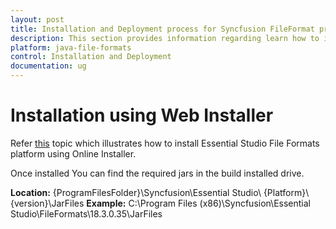 ```yaml
---
layout: post
title: Installation and Deployment process for Syncfusion FileFormat product
description: This section provides information regarding learn how to install and deploy the Syncfusion Essential Studio File Formats components
platform: java-file-formats
control: Installation and Deployment
documentation: ug
---
```


# Installation using Web Installer

Refer [this](https://help.syncfusion.com/file-formats/installation-and-upgrade/install-using-the-web-installer) topic which illustrates how to install Essential Studio File Formats platform using Online Installer.

Once installed You can find the required jars in the build installed drive.

**Location:** {ProgramFilesFolder}\Syncfusion\Essential Studio\ {Platform}\ {version}\JarFiles
**Example:** C:\Program Files (x86)\Syncfusion\Essential Studio\FileFormats\18.3.0.35\JarFiles 